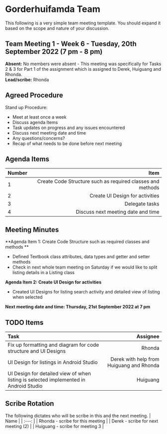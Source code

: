 # Gorderhuifamda Team
This following is a very simple team meeting template. You should expand it based on the scope and nature of your discussion.

## Team Meeting 1 - Week 6 - Tuesday, 20th September 2022 (7 pm - 8 pm)
**Absent:**
No members were absent - This meeting was specifically for Tasks 2 & 3 for Part 1 of the assignment which is assigned to Derek, Huiguang and Rhonda. 
<br>
**Lead/scribe:** Rhonda

## Agreed Procedure
Stand up Procedure:
- Meet at least once a week 
- Discuss agenda Items
- Task updates on progress and any issues encountered
- Discuss next meeting date and time
- Any questions/concerns?
- Recap of what needs to be done before next meeting

## Agenda Items
| Number | Item |
| :--- | ---: |
| 1 | Create Code Structure such as required classes and methods |
| 2 | Create UI Design for activities |
| 3 | Delegate tasks |
| 4 | Discuss next meeting date and time |

## Meeting Minutes
**Agenda Item 1: Create Code Structure such as required classes and methods **
- Defined Textbook class attributes, data types and getter and setter methods
- Check in next whole team meeting on Saturday if we would like to split listing details in a Listing class

**Agenda Item 2: Create UI Design for activities** 
- Created UI Designs for listing search activity and detailed view of listing when selected

**Next meeting date and time: Thursday, 21st September 2022 at 7 pm**

## TODO Items
| Task | Assignee |
| :--- | ---: |
| Fix up formatting and diagram for code structure and UI Designs | Rhonda | 
| UI Design for listings in Android Studio | Derek with help from Huiguang and Rhonda |
| UI Design for detailed view of when listing is selected implemented in Android Studio | Huiguang |

## Scribe Rotation
The following dictates who will be scribe in this and the next meeting.
| Name |
| :---: |
| Rhonda - scribe for this meeting |
| Derek - scribe for next meeting (2) |
| Huiguang - scribe for meeting 3 | 
